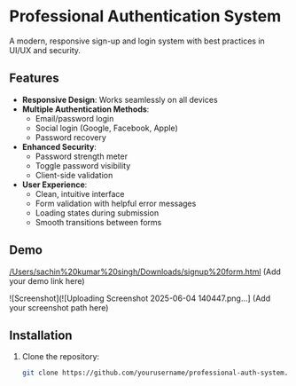 
# Professional Authentication System

A modern, responsive sign-up and login system with best practices in UI/UX and security.

## Features

- **Responsive Design**: Works seamlessly on all devices
- **Multiple Authentication Methods**:
  - Email/password login
  - Social login (Google, Facebook, Apple)
  - Password recovery
- **Enhanced Security**:
  - Password strength meter
  - Toggle password visibility
  - Client-side validation
- **User Experience**:
  - Clean, intuitive interface
  - Form validation with helpful error messages
  - Loading states during submission
  - Smooth transitions between forms

## Demo

[/Users/sachin%20kumar%20singh/Downloads/signup%20form.html](#) (Add your demo link here)

![Screenshot](![Uploading Screenshot 2025-06-04 140447.png…] (Add your screenshot path here)

## Installation

1. Clone the repository:
   ```bash
   git clone https://github.com/yourusername/professional-auth-system.git
